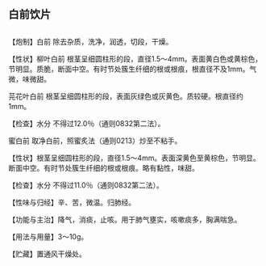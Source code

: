 ## 白前饮片

## 

## 

【炮制】白前 除去杂质，洗净，润透，切段，干燥。

【性状】柳叶白前 根茎呈细圆柱形的段，直径1.5～4mm。表面黄白色或黄棕色，节明显。质脆，断面中空。有时节处簇生纤细的根或根痕，根直径不及1mm。气微，味微甜。

芫花叶白前 根茎呈细圆柱形的段，表面灰绿色或灰黄色。质较硬。根直径约1mm。

【检查】水分 不得过12.0％（通则0832第二法）。

蜜白前 取净白前，照蜜炙法（通则0213）炒至不粘手。

【性状】根茎呈细圆柱形的段，直径1.5～4mm。表面深黄色至黄棕色，节明显。断面中空。有时节处簇生纤细的根或根痕。略有黏性，味甜。

【检查】水分 不得过11.0％（通则0832第二法）。

【性味与归经】辛、苦，微温。归肺经。

【功能与主治】降气，消痰，止咳。用于肺气壅实，咳嗽痰多，胸满喘急。

【用法与用量】3～10g。

【贮藏】置通风干燥处。